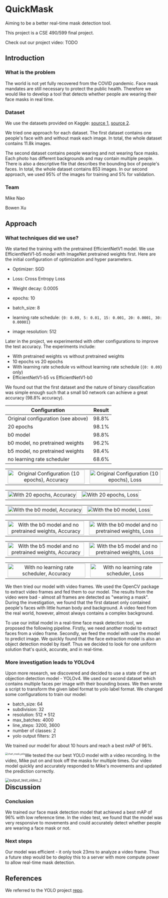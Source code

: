 # QuickMask

Aiming to be a better real-time mask detection tool. 

This project is a CSE 490/599 final project. 

Check out our project video: TODO


## Introduction

### What is the problem

The world is not yet fully recovered from the COVID pandemic. Face mask mandates are still necessary to protect the public health. Therefore we would like to develop a tool that detects whether people are wearing their face masks in real time. 

### Dataset

We use the datasets provided on Kaggle: [source 1](https://www.kaggle.com/ashishjangra27/face-mask-12k-images-dataset), [source 2](https://www.kaggle.com/andrewmvd/face-mask-detection). 

We tried one approach for each dataset. The first dataset contains one people's face with and without mask each image. In total, the whole dataset contains 11.8k images. 

The second dataset contains people wearing and not wearing face masks. Each photo has different backgrounds and may contain multiple people. There is also a descriptive file that describes the bounding box of people's faces. In total, the whole dataset contains 853 images. In our second approach, we used 95% of the images for training and 5% for validation. 

### Team

Mike Nao

Bowen Xu

## Approach

### What techniques did we use?

We started the training with the pretrained EfficientNetV1 model. We use EfficientNetV1-b5 model with ImageNet pretrained weights first. Here are the initial configuration of optimization and hyper parameters. 

- Optimizer: SGD

- Loss: Cross Entropy Loss

- Weight decay: 0.0005

- epochs: 10

- batch_size: 8

- learning rate schedule: `{0: 0.09, 5: 0.01, 15: 0.001, 20: 0.0001, 30: 0.00001}`

- image resolution: 512

Later in the project,  we experimented with other configurations to improve the test accuracy. The experiments include:

- With pretrained weights vs without pretrained weights
- 10 epochs vs 20 epochs
- With learning rate schedule vs without learning rate schedule (`{0: 0.09}` only)
- EfficientNetV1-b5 vs EfficientNetV1-b0

We found out that the first dataset and the nature of binary classification was simple enough such that a small b0 network can achieve a great accuracy (98.8% accuracy). 

| Configuration                      | Result |
| ---------------------------------- | ------ |
| Original configuration (see above) | 98.8%  |
| 20 epochs                          | 98.1%  |
| b0 model                           | 98.8%  |
| b0 model, no pretrained weights    | 96.2%  |
| b5 model, no pretrained weights    | 98.4%  |
| no learning rate scheduler         | 68.6%  |

|                                                                                                                                        |                                                                                                                               |
| :------------------------------------------------------------------------------------------------------------------------------------: | :---------------------------------------------------------------------------------------------------------------------------: |
| <img src="graphs/Original Configuration (10 epochs), Accuracy.png" alt="Original Configuration (10 epochs), Accuracy" width="100%;" /> | <img src="graphs/Original Configuration (10 epochs), Loss.png" alt="Original Configuration (10 epochs), Loss" width="100%;"/> |

|                                                                                                                                        |                                                                                                                               |
| :------------------------------------------------------------------------------------------------------------------------------------: | :---------------------------------------------------------------------------------------------------------------------------: |
| <img src="graphs/With 20 epochs, Accuracy.png" alt="With 20 epochs, Accuracy" width="100%;" /> | <img src="graphs/With 20 epochs, Loss.png" alt="With 20 epochs, Loss" width="100%;"/> |

|                                                                                                                                        |                                                                                                                               |
| :------------------------------------------------------------------------------------------------------------------------------------: | :---------------------------------------------------------------------------------------------------------------------------: |
| <img src="graphs/With the b0 model, Accuracy.png" alt="With the b0 model, Accuracy" width="100%;" /> | <img src="graphs/With the b0 model, Loss.png" alt="With the b0 model, Loss" width="100%;"/> |

|                                                                                                                                        |                                                                                                                               |
| :------------------------------------------------------------------------------------------------------------------------------------: | :---------------------------------------------------------------------------------------------------------------------------: |
| <img src="graphs/With the b0 model and no pretrained weights, Accuracy.png" alt="With the b0 model and no pretrained weights, Accuracy" width="100%;" /> | <img src="graphs/With the b0 model and no pretrained weights, Loss.png" alt="With the b0 model and no pretrained weights, Loss" width="100%;"/> |

|                                                                                                                                        |                                                                                                                               |
| :------------------------------------------------------------------------------------------------------------------------------------: | :---------------------------------------------------------------------------------------------------------------------------: |
| <img src="graphs/With the b5 model and no pretrained weights, Accuracy.png" alt="With the b5 model and no pretrained weights, Accuracy" width="100%;" /> | <img src="graphs/With the b5 model and no pretrained weights, Loss.png" alt="With the b5 model and no pretrained weights, Loss" width="100%;"/> |

|                                                                                                                                        |                                                                                                                               |
| :------------------------------------------------------------------------------------------------------------------------------------: | :---------------------------------------------------------------------------------------------------------------------------: |
| <img src="graphs/With no learning rate scheduler, Accuracy.png" alt="With no learning rate scheduler, Accuracy" width="100%;" /> | <img src="graphs/With no learning rate scheduler, Loss.png" alt="With no learning rate scheduler, Loss" width="100%;"/> |


We then tried our model with video frames. We used the OpenCV package to extract video frames and fed them to our model. The results from the video were bad - almost all frames are detected as "wearing a mask". During the investigation, we found that the first dataset only contained people's faces with little human body and background. A video feed from the real world, however, almost always contains a complex background. 

To use our initial model in a real-time face mask detection tool, we proposed the following pipeline. Firstly, we need another model to extract faces from a video frame. Secondly, we feed the model with use the model to predict image. We quickly found that the face extraction model is also an object detection model by itself. Thus we decided to look for one uniform solution that's quick, accurate, and in real-time. 

### More investigation leads to YOLOv4

Upon more research, we discovered and decided to use a state of the art objection detection model - YOLOv4. We used our second dataset which contains multiple faces per image with their bounding boxes. We then wrote a script to transform the given label format to yolo label format. We changed some configurations to train our model:

- batch_size: 64
- subdivision: 32
- resolution: 512 * 512
- max_batches: 4000
- line_steps: 3200, 3600
- number of classes: 2
- yolo output filters: 21

We trained our model for about 10 hours and reach a best mAP of 96%. 

<img src="chart_mask_yolo.png" alt="chart_mask_yolo" style="zoom:50%; float:left;" />

We tested the our best YOLO model with a video recording. In the video, Mike put on and took off the masks for multiple times. Our video model quickly and accurately responded to Mike's movements and updated the prediction correctly. 

<img src="output_test_video_2.gif" alt="output_test_video_2" style="float:left; zoom:80%" />

## Discussion

### Conclusion

We trained our face mask detection model that achieved a best mAP of 96% with low reference time. In the video test, we found that the model was very responsive to movements and could accurately detect whether people are wearing a face mask or not. 

### Next steps

Our model was efficient - it only took 23ms to analyze a video frame. Thus a future step would be to deploy this to a server with more compute power to allow real-time mask detection. 

## References

We referred to the YOLO project [repo](https://github.com/AlexeyAB/darknet). 
